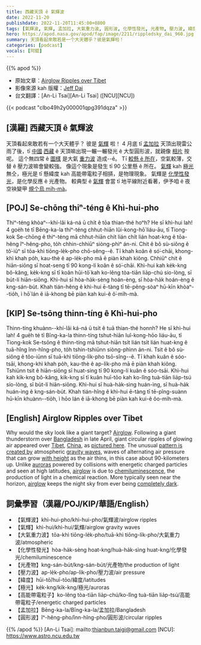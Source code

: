 ```yaml
---
title: 西藏天頂 ê 氣輝波
date: 2022-11-20
publishdate: 2022-11-20T11:45:00+0800
tags: [氣輝波, 氣輝, 孟加拉, 大氣重力波, 圓形波, 化學性發光, 光產物, 壓力波, 緯度, 極光, 高能帶電粒子]
hero: https://apod.nasa.gov/apod/fap/image/2211/rippledsky_dai_960.jpg
summary: 天頂看起來敢若是一个大天體乎？彼是氣輝啦！
categories: [podcast]
vocals: [阿錕]
---
```

{{% apod %}}

- 原始文章：[Airglow Ripples over Tibet](https://apod.nasa.gov/apod/ap221120.html)
- 影像來源 kah 版權：[Jeff Dai](http://www.flickr.com/photos/jeffdai/)
- 台文翻譯：[An-Li Tsai][An-Li Tsai] ([NCU][NCU])

{{< podcast "clbo49h2y000001qpg391dqza" >}}

## [漢羅] 西藏天頂 ê 氣輝波
天頂看起來敢若有一个大天體乎？
彼是 [氣輝][Airglow] 啦！
4 月底 tī [孟加拉][Bangladesh] 天頂出現雷公雨了後，tī [中國][China] [西藏][Tibet] ê 天頂嘛出現一輾一輾發光 ê 大型圓形波，就親像 [相片][pictured here] 按呢。
這个無四常 ê [圖樣][pattern is created by] 是大氣 [重力波][gravity waves] 造成--ê。
Tī [較懸 ê 所在][with height]，空氣較薄，交替 ê 壓力波嘛會變較強。
像這个現象是發生 tī 90 公里懸 ê 所在。
[氣輝][airglow t]  kah [極光][auroras t] 無仝，極光是 tī 懸緯度 kah 高能帶電粒子相挵，是物理現象。
氣輝是 [化學性發光][chemiluminescence]，是化學反應 ê 光產物。
較典型 ê [氣輝][airglow] 會當 tī 地平線附近看著，伊予咱 ê 夜空袂變甲 [規个烏 mi̍h-mà][completely dark]。

## [POJ] Se-chōng thiⁿ-téng ê Khì-hui-pho
Thiⁿ-téng khòaⁿ--khí-lâi ká-ná ū chi̍t ê tōa thian-thé hoⁿh?
He sī khì-hui lah!
4 goe̍h té tī Bēng-ka-la thiⁿ-téng chhut-hiān lûi-kong-hō͘ liáu-āu, tī Tiong-kok Se-chōng ê thiⁿ-téng mā chhut-hiān chi̍t lián chi̍t lián hoat-kng ê tōa-hêng îⁿ-hêng-pho, to̍h chhin-chhiūⁿ siòng-phìⁿ án-ni.
Chit ê bô sù-siông ê tô͘-iūⁿ sī tōa-khì tiōng-le̍k-pho chō-sêng--ê.
Tī khah koân ê  só͘-chāi, khong-khì khah po̍h, kau-thè ê ap-le̍k-pho mā ē piàn khah kiông.
Chhiūⁿ chit ê hiān-siōng sī hoat-seng tī 90 kong-lí koân ê só͘-chāi.
Khì-hui kah ke̍k-kng bô-kâng, ke̍k-kng sī tī koân hūi-tō͘ kah ko-lêng tòa-tiān lia̍p-chú sio-lòng, sī bu̍t-lí hiān-siōng.
Khì-hui sī hòa-ha̍k-sèng hoán-èng, sī hòa-ha̍k hoán-èng ê kng-sán-bu̍t.
Khah tián-hêng ê khì-hui ē-tàng tī tē-pêng-sòaⁿ hū-kīn khòaⁿ--tio̍h, ì hō͘ lán ê iā-khong bē piàn kah kui-ê ô͘-mi̍h-mà.


## [KIP] Se-tsōng thinn-tíng ê Khì-hui-pho
Thinn-tíng khuànn--khí-lâi ká-ná ū tsi̍t ê tuā thian-thé honnh?
He sī khì-hui lah!
4 gue̍h té tī Bīng-ka-la thinn-tíng tshut-hiān luî-kong-hōo liáu-āu, tī Tiong-kok Se-tsōng ê thinn-tíng mā tshut-hiān tsi̍t lián tsi̍t lián huat-kng ê tuā-hîng înn-hîng-pho, to̍h tshin-tshiūnn siòng-phìnn án-ni.
Tsit ê bô sù-siông ê tôo-iūnn sī tuā-khì tiōng-li̍k-pho tsō-sîng--ê.
Tī khah kuân ê  sóo-tsāi, khong-khì khah po̍h, kau-thè ê ap-li̍k-pho mā ē piàn khah kiông.
Tshiūnn tsit ê hiān-siōng sī huat-sing tī 90 kong-lí kuân ê sóo-tsāi.
Khì-hui kah ki̍k-kng bô-kâng, ki̍k-kng sī tī kuân huī-tōo kah ko-lîng tuà-tiān lia̍p-tsú sio-lòng, sī bu̍t-lí hiān-siōng.
Khì-hui sī huà-ha̍k-sìng huán-ìng, sī huà-ha̍k huán-ìng ê kng-sán-bu̍t.
Khah tián-hîng ê khì-hui ē-tàng tī tē-pîng-suànn hū-kīn khuànn--tio̍h, ì hōo lán ê iā-khong bē piàn kah kui-ê ôo-mi̍h-mà.

## [English] Airglow Ripples over Tibet
Why would the sky look like a giant target?
[Airglow][Airglow].
Following a giant thunderstorm over [Bangladesh][Bangladesh] in late April, giant circular ripples of glowing air appeared over [Tibet][Tibet], [China][China], as [pictured here][pictured here].
The unusual [pattern is created by][pattern is created by] atmospheric [gravity waves][gravity waves], waves of alternating air pressure that can grow [with height][with height] as the air thins, in this case about 90-kilometers up.
Unlike [auroras][auroras e] powered by collisions with energetic charged particles and seen at high latitudes, [airglow][airglow e] is due to [chemiluminescence][chemiluminescence], the production of light in a chemical reaction.
More typically seen near the horizon, [airglow][airglow] keeps the night sky from ever being [completely dark][completely dark].

## 詞彙學習（漢羅/POJ/KIP/華語/English）
- 【氣輝波】khì-hui-pho/khì-hui-pho/氣輝波/airglow ripples
- 【氣輝】khì-hui/khì-hui/氣輝/airglow gravity waves
- 【大氣重力波】tōa-khì tiōng-le̍k-pho/tuā-khì tiōng-li̍k-pho/大氣重力波/atmospheric
- 【化學性發光】hòa-ha̍k-sèng hoat-kng/huà-ha̍k-sìng huat-kng/化學發光/chemiluminescence
- 【光產物】kng-sán-bu̍t/kng-sán-bu̍t/光產物/the production of light
- 【壓力波】ap-le̍k-pho/ap-li̍k-pho/壓力波/air pressure
- 【緯度】hūi-tō͘/huī-tōo/緯度/latitudes
- 【極光】ke̍k-kng/ki̍k-kng/極光/auroras
- 【高能帶電粒子】ko-lêng tòa-tiān lia̍p-chú/ko-lîng tuà-tiān lia̍p-tsú/高能帶電粒子/energetic charged particles
- 【孟加拉】Bēng-ka-la/Bīng-ka-la/孟加拉/Bangladesh
- 【圓形波】îⁿ-hêng-pho/înn-hîng-pho/圓形波/circular ripples


{{% /apod %}}
[An-Li Tsai]: mailto:thianbun.taigi@gmail.com
[NCU]: https://www.astro.ncu.edu.tw

[copyright]: https://apod.nasa.gov/apod/fap/lib/about_apod.html#srapply
[License]: https://creativecommons.org/licenses/by/2.0/

[Airglow]:https://earthobservatory.nasa.gov/images/147122/aurora-meet-airglow
[Bangladesh]:https://en.wikipedia.org/wiki/Bangladesh
[Tibet]:https://en.wikipedia.org/wiki/Tibet
[China]:https://en.wikipedia.org/wiki/China
[pictured here]:https://www.flickr.com/photos/jeffdai/14845763849/
[pattern is created by]:http://www.theatlantic.com/technology/archive/2014/04/a-bullseye-in-the-sky-over-texas/360705/
[gravity waves]:http://www.nasa.gov/multimedia/imagegallery/image_feature_484.html
[with height]:https://climatekids.nasa.gov/whats-in-the-atmosphere/
[auroras e]:https://apod.nasa.gov/apod/ap221009.html
[auroras t]:https://apod.tw/daily/20221009/
[airglow e]:https://apod.nasa.gov/apod/ap220313.html
[airglow t]:https://apod.tw/daily/20220313/
[chemiluminescence]:https://www.atoptics.co.uk/highsky/airglow2.htm
[airglow]:https://en.wikipedia.org/wiki/Airglow
[completely dark]:https://apod.nasa.gov/apod/ap200408.html
